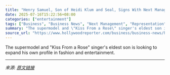 ```yaml
---
title: "Henry Samuel, Son of Heidi Klum and Seal, Signs With Next Management"
date: 2025-07-16T15:22:56+08:00
categories: ["entertainment"]
tags: ["Business", "Business News", "Next Management", "Representation"]
summary: "The supermodel and \"Kiss From a Rose\" singer's eldest son is looking to expand his own profile in fashion and entertainment."
source_url: "https://www.hollywoodreporter.com/business/business-news/henry-samuel-signs-next-management-1236317268/"
---
```


The supermodel and "Kiss From a Rose" singer's eldest son is looking to expand his own profile in fashion and entertainment.

---

*来源: [原文链接](https://www.hollywoodreporter.com/business/business-news/henry-samuel-signs-next-management-1236317268/)*
